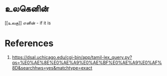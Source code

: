 # உலகெனின்

[[உலகு]]
எனின் - if it is

# References
1. https://dsal.uchicago.edu/cgi-bin/app/tamil-lex_query.py?qs=%E0%AE%8E%E0%AE%A9%E0%AE%BF%E0%AE%A9%E0%AF%8D&searchhws=yes&matchtype=exact
